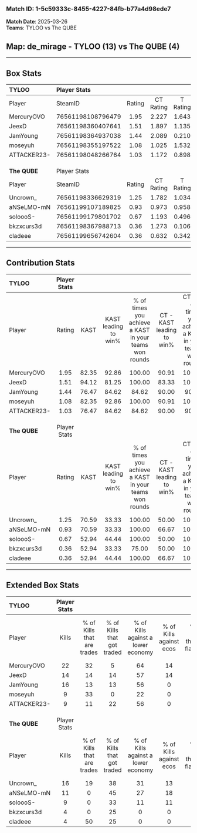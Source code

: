 ### Match ID: 1-5c59333c-8455-4227-84fb-b77a4d98ede7  
**Match Date**: 2025-03-26  
**Teams**: TYLOO vs The QUBE  

## **Map**: de_mirage - TYLOO (13) vs The QUBE (4)  
---  

## Box Stats  

| **TYLOO**    | Player Stats      |        |           |          |       |       |       |         |        |      |     |
| :- | :- | :-: | :-: | :-: | :-: | :-: | :-: | :-: | :-: | :-: | :-: |
| Player       | SteamID           | Rating | CT Rating | T Rating | KAST  |  ADR  | Kills | Assists | Deaths | K/D  | HS% |
| MercuryOVO   | 76561198108796479 |  1.95  |   2.227   |  1.643   | 82.35 | 119.0 |  22   |    2    |   7    | 3.14 | 59  |
| JeexD        | 76561198360407641 |  1.51  |   1.897   |  1.135   | 94.12 | 104.8 |  14   |   10    |   11   | 1.27 | 28  |
| JamYoung     | 76561198364937038 |  1.44  |   2.089   |  0.210   | 76.47 | 91.5  |  16   |    5    |   10   | 1.60 | 81  |
| moseyuh      | 76561198355197522 |  1.08  |   1.025   |  1.532   | 82.35 | 55.7  |   9   |    5    |   8    | 1.13 | 44  |
| ATTACKER23-  | 76561198048266764 |  1.03  |   1.172   |  0.898   | 76.47 | 57.8  |   9   |    3    |   8    | 1.13 | 66  |
|              |                   |        |           |          |       |       |       |         |        |      |     |
|              |                   |        |           |          |       |       |       |         |        |      |     |
|              |                   |        |           |          |       |       |       |         |        |      |     |
| **The QUBE** | Player Stats      |        |           |          |       |       |       |         |        |      |     |
| Player       | SteamID           | Rating | CT Rating | T Rating | KAST  |  ADR  | Kills | Assists | Deaths | K/D  | HS% |
| Uncrown_     | 76561198336629319 |  1.25  |   1.782   |  1.034   | 70.59 | 81.9  |  16   |    1    |   13   | 1.23 | 56  |
| aNSeLMO-mN   | 76561199107189825 |  0.93  |   0.973   |  0.958   | 70.59 | 77.5  |  11   |    2    |   15   | 0.73 | 45  |
| soloooS-     | 76561199179801702 |  0.67  |   1.193   |  0.496   | 52.94 | 68.6  |   9   |    2    |   15   | 0.60 | 44  |
| bkzxcurs3d   | 76561198367988713 |  0.36  |   1.273   |  0.106   | 52.94 | 39.1  |   4   |    3    |   14   | 0.29 | 75  |
| cladeee      | 76561199656742604 |  0.36  |   0.632   |  0.342   | 52.94 | 34.0  |   4   |    2    |   13   | 0.31 | 75  |
---  

## Contribution Stats  

| **TYLOO**    | Player Stats |       |                      |                                                        |                           |                                                             |                          |                                                            |
| :- | :-: | :-: | :-: | :-: | :-: | :-: | :-: | :-: |
| Player       |    Rating    | KAST  | KAST leading to win% | % of times you achieve a KAST in your teams won rounds | CT - KAST leading to win% | CT - % of times you achieve a KAST in your teams won rounds | T - KAST leading to win% | T - % of times you achieve a KAST in your teams won rounds |
| MercuryOVO   |     1.95     | 82.35 |        92.86         |                         100.00                         |           90.91           |                           100.00                            |          100.00          |                           100.00                           |
| JeexD        |     1.51     | 94.12 |        81.25         |                         100.00                         |           83.33           |                           100.00                            |          75.00           |                           100.00                           |
| JamYoung     |     1.44     | 76.47 |        84.62         |                         84.62                          |           90.00           |                            90.00                            |          66.67           |                           66.67                            |
| moseyuh      |     1.08     | 82.35 |        92.86         |                         100.00                         |           90.91           |                           100.00                            |          100.00          |                           100.00                           |
| ATTACKER23-  |     1.03     | 76.47 |        84.62         |                         84.62                          |           90.00           |                            90.00                            |          66.67           |                           66.67                            |
|              |              |       |                      |                                                        |                           |                                                             |                          |                                                            |
|              |              |       |                      |                                                        |                           |                                                             |                          |                                                            |
|              |              |       |                      |                                                        |                           |                                                             |                          |                                                            |
| **The QUBE** | Player Stats |       |                      |                                                        |                           |                                                             |                          |                                                            |
| Player       |    Rating    | KAST  | KAST leading to win% | % of times you achieve a KAST in your teams won rounds | CT - KAST leading to win% | CT - % of times you achieve a KAST in your teams won rounds | T - KAST leading to win% | T - % of times you achieve a KAST in your teams won rounds |
| Uncrown_     |     1.25     | 70.59 |        33.33         |                         100.00                         |           50.00           |                           100.00                            |          25.00           |                           100.00                           |
| aNSeLMO-mN   |     0.93     | 70.59 |        33.33         |                         100.00                         |           66.67           |                           100.00                            |          22.22           |                           100.00                           |
| soloooS-     |     0.67     | 52.94 |        44.44         |                         100.00                         |           50.00           |                           100.00                            |          40.00           |                           100.00                           |
| bkzxcurs3d   |     0.36     | 52.94 |        33.33         |                         75.00                          |           50.00           |                           100.00                            |          20.00           |                           50.00                            |
| cladeee      |     0.36     | 52.94 |        44.44         |                         100.00                         |           66.67           |                           100.00                            |          33.33           |                           100.00                           |
---  

## Extended Box Stats  

| **TYLOO**    | Player Stats |                            |                            |                                    |                         |                              |                                 |        |                             |                                     |                          |                               |                            |
| :- | :-: | :-: | :-: | :-: | :-: | :-: | :-: | :-: | :-: | :-: | :-: | :-: | :-: |
| Player       |    Kills     | % of Kills that are trades | % of Kills that got traded | % of Kills against a lower economy | % of Kills against ecos | % of Kills that are flawless | % of Kills that are close duels | Deaths | % of Deaths that get traded | % of Deaths against a lower economy | % of Deaths against ecos | % of Deaths that are flawless | % of Deaths that are close |
| MercuryOVO   |      22      |             32             |             5              |                 64                 |           14            |              55              |                9                |   7    |             43              |                 29                  |            0             |              71               |             14             |
| JeexD        |      14      |             14             |             14             |                 57                 |           14            |              71              |                0                |   11   |             45              |                 55                  |            0             |              36               |             9              |
| JamYoung     |      16      |             13             |             13             |                 56                 |            0            |              69              |               13                |   10   |             30              |                 50                  |            10            |              60               |             10             |
| moseyuh      |      9       |             33             |             0              |                 22                 |            0            |              67              |                0                |   8    |             38              |                 38                  |            0             |              50               |             13             |
| ATTACKER23-  |      9       |             11             |             22             |                 56                 |            0            |              56              |               22                |   8    |             25              |                 38                  |            0             |              75               |             13             |
|              |              |                            |                            |                                    |                         |                              |                                 |        |                             |                                     |                          |                               |                            |
|              |              |                            |                            |                                    |                         |                              |                                 |        |                             |                                     |                          |                               |                            |
|              |              |                            |                            |                                    |                         |                              |                                 |        |                             |                                     |                          |                               |                            |
| **The QUBE** | Player Stats |                            |                            |                                    |                         |                              |                                 |        |                             |                                     |                          |                               |                            |
| Player       |    Kills     | % of Kills that are trades | % of Kills that got traded | % of Kills against a lower economy | % of Kills against ecos | % of Kills that are flawless | % of Kills that are close duels | Deaths | % of Deaths that get traded | % of Deaths against a lower economy | % of Deaths against ecos | % of Deaths that are flawless | % of Deaths that are close |
| Uncrown_     |      16      |             19             |             38             |                 31                 |           13            |              69              |                6                |   13   |              0              |                 15                  |            0             |              62               |             0              |
| aNSeLMO-mN   |      11      |             0              |             45             |                 27                 |           18            |              55              |                9                |   15   |              7              |                 13                  |            0             |              47               |             7              |
| soloooS-     |      9       |             0              |             33             |                 11                 |           11            |              33              |               22                |   15   |              7              |                 20                  |            7             |              60               |             13             |
| bkzxcurs3d   |      4       |             0              |             25             |                 0                  |            0            |              50              |               25                |   14   |             21              |                 14                  |            0             |              79               |             7              |
| cladeee      |      4       |             50             |             25             |                 0                  |            0            |              75              |                0                |   13   |             15              |                 15                  |            0             |              69               |             15             |
